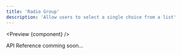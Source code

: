 ```yaml
---
title: 'Radio Group'
description: 'Allow users to select a single choice from a list'
---
```


<script>
	import {API, Preview} from '$site/index.ts';
	// import data from '$ref/accordion.ts';
	import component from '$site/previews/radiogroup.svelte';
</script>

<Preview {component} />

API Reference comming soon...
